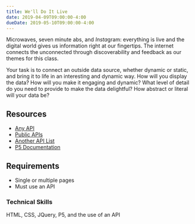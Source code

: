 ```yaml
---
title: We'll Do It Live
date: 2019-04-09T09:00:00-4:00
dueDate: 2019-05-10T09:00:00-4:00
---
```


Microwaves, seven minute abs, and *Insta*gram: everything is live and the digital world gives us information right at our fingertips. The internet connects the unconnected through discoverability and feedback as our themes for this class.

Your task is to connect an outside data source, whether dynamic or static, and bring it to life in an interesting and dynamic way. How will you display the data? How will you make it engaging and dynamic? What level of detail do you need to provide to make the data delightful? How abstract or literal will your data be?

## Resources

- [Any API](https://any-api.com/)
- [Public APIs](https://github.com/toddmotto/public-apis)
- [Another API List](https://apilist.fun/)
- [P5 Documentation](https://p5js.org/reference/)

## Requirements

- Single or multiple pages
- Must use an API

### Technical Skills

HTML, CSS, JQuery, P5, and the use of an API